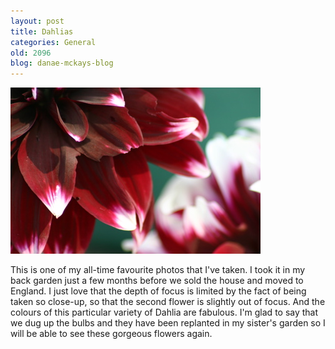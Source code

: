 ```yaml
---
layout: post
title: Dahlias
categories: General
old: 2096
blog: danae-mckays-blog
---
```

<p><img src="/files/IMG_6282.jpg"></p>

<p>This is one of my all-time favourite photos that I've taken. I took it in my back garden just a few months before we sold the house and moved to England. I just love that the depth of focus is limited by the fact of being taken so close-up, so that the second flower is slightly out of focus. And the colours of this particular variety of Dahlia are fabulous. I'm glad to say that we dug up the bulbs and they have been replanted in my sister's garden so I will be able to see these gorgeous flowers again.</p>